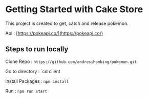 # Getting Started with Cake Store

This project is created to get, catch and release pokemon.

Api : [https://pokeapi.co/](https://pokeapi.co/)

## Steps to run locally

Clone Repo : `https://github.com/andresihombing/pokemon.git`

Go to directory : `cd client

Install Packages : `npm install`

Run : `npm run start`
